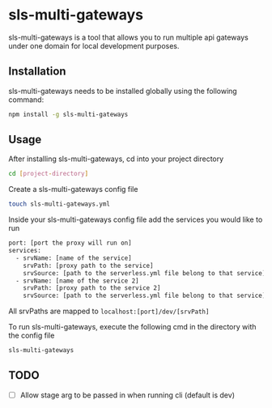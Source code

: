# sls-multi-gateways
sls-multi-gateways is a tool that allows you to run multiple api gateways under one domain for local development purposes.

## Installation
sls-multi-gateways needs to be installed globally using the following command:
```bash
npm install -g sls-multi-gateways
```

## Usage
After installing sls-multi-gateways, cd into your project directory
```bash
cd [project-directory]
```

Create a sls-multi-gateways config file
```bash
touch sls-multi-gateways.yml
```

Inside your sls-multi-gateways config file add the services you would like to run
```bash
port: [port the proxy will run on]
services:
  - srvName: [name of the service]
    srvPath: [proxy path to the service]
    srvSource: [path to the serverless.yml file belong to that service]
  - srvName: [name of the service 2]
    srvPath: [proxy path to the service 2]
    srvSource: [path to the serverless.yml file belong to that service]
```

All srvPaths are mapped to ```localhost:[port]/dev/[srvPath]```

To run sls-multi-gateways, execute the following cmd in the directory with the config file

```bash
sls-multi-gateways
```

## TODO
- [ ] Allow stage arg to be passed in when running cli (default is dev)

